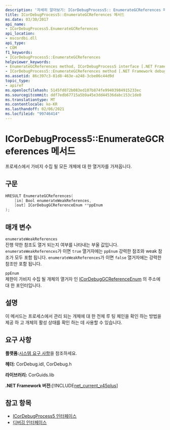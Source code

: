 ```yaml
---
description: '자세히 알아보기: ICorDebugProcess5:: EnumerateGCReferences 메서드'
title: ICorDebugProcess5::EnumerateGCReferences 메서드
ms.date: 03/30/2017
api_name:
- ICorDebugProcess5.EnumerateGCReferences
api_location:
- mscordbi.dll
api_type:
- COM
f1_keywords:
- ICorDebugProcess5::EnumerateGCReferences
helpviewer_keywords:
- EnumerateGCReferences method, ICorDebugProcess5 interface [.NET Framework debugging]
- ICorDebugProcess5::EnumerateGCReferences method [.NET Framework debugging]
ms.assetid: 86c397c3-81d8-463e-a248-3cbe06c44d9d
topic_type:
- apiref
ms.openlocfilehash: 5145fd072b083ed107b874fe99403984915233ec
ms.sourcegitcommit: ddf7edb67715a5b9a45e3dd44536dabc153c1de0
ms.translationtype: MT
ms.contentlocale: ko-KR
ms.lasthandoff: 02/06/2021
ms.locfileid: "99746414"
---
```

# <a name="icordebugprocess5enumerategcreferences-method"></a>ICorDebugProcess5::EnumerateGCReferences 메서드

프로세스에서 가비지 수집 될 모든 개체에 대 한 열거자를 가져옵니다.  
  
## <a name="syntax"></a>구문  
  
```cpp  
HRESULT EnumerateGCReferences(  
    [in] Bool enumerateWeakReferences,
    [out] ICorDebugGCReferenceEnum **ppEnum  
);  
```  
  
## <a name="parameters"></a>매개 변수  

 `enumerateWeakReferences`  
 진행 약한 참조도 열거 되는지 여부를 나타내는 부울 값입니다. `enumerateWeakReferences`가 이면 `true` 열거자에는 `ppEnum` 강력한 참조와 weak 참조가 모두 포함 됩니다. `enumerateWeakReferences`가 이면 `false` 열거자에는 강력한 참조만 포함 됩니다.  
  
 `ppEnum`  
 제한이 가비지 수집 될 개체의 열거자 인 [ICorDebugGCReferenceEnum](icordebuggcreferenceenum-interface.md) 의 주소에 대 한 포인터입니다.  
  
## <a name="remarks"></a>설명  

 이 메서드는 프로세스에서 관리 되는 개체에 대 한 전체 루 팅 체인을 확인 하는 방법을 제공 하 고 개체의 활성 상태를 확인 하는 데 사용할 수 있습니다.  
  
## <a name="requirements"></a>요구 사항  

 **플랫폼:**[시스템 요구 사항](../../get-started/system-requirements.md)을 참조하세요.  
  
 **헤더:** CorDebug.idl, CorDebug.h  
  
 **라이브러리:** CorGuids.lib  
  
 **.NET Framework 버전:**[!INCLUDE[net_current_v45plus](../../../../includes/net-current-v45plus-md.md)]  
  
## <a name="see-also"></a>참고 항목

- [ICorDebugProcess5 인터페이스](icordebugprocess5-interface.md)
- [디버깅 인터페이스](debugging-interfaces.md)
